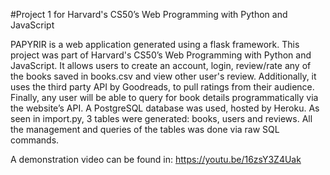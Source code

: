 #Project 1 for Harvard's CS50’s Web Programming with Python and JavaScript

PAPYRIR is a web application generated using a flask framework. This project was part of Harvard's CS50’s Web Programming with Python and JavaScript. It allows users to create an account, login, review/rate any of the books saved in books.csv and view other user's review. Additionally, it uses the third party API by Goodreads, to pull ratings from their audience. Finally, any user will be able to query for book details programmatically via the website’s API. A PostgreSQL database was used, hosted by Heroku. As seen in import.py, 3 tables were generated: books, users and reviews. All the management and queries of the tables was done via raw SQL commands.

A demonstration video can be found in:  https://youtu.be/16zsY3Z4Uak
